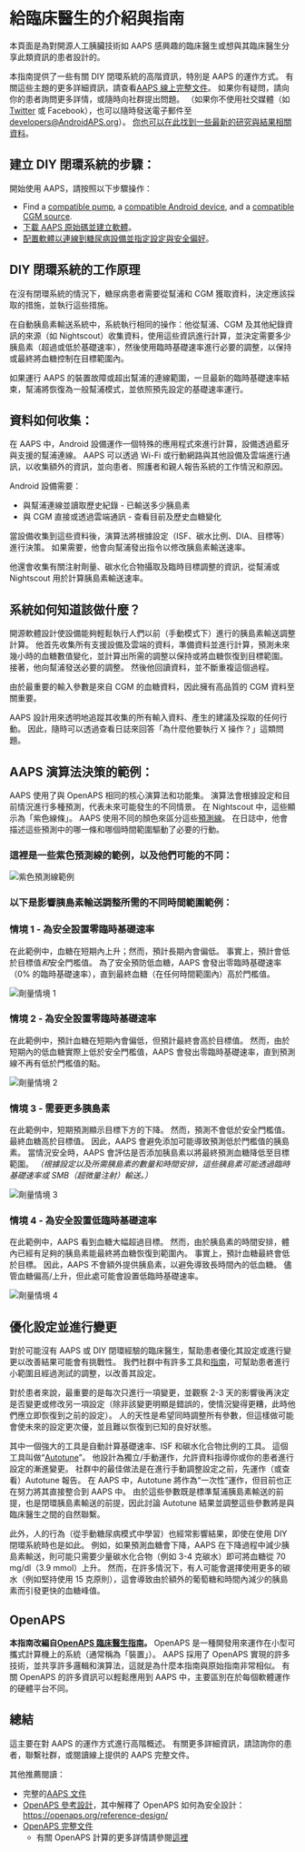 # 給臨床醫生的介紹與指南

本頁面是為對開源人工胰臟技術如 AAPS 感興趣的臨床醫生或想與其臨床醫生分享此類資訊的患者設計的。

本指南提供了一些有關 DIY 閉環系統的高階資訊，特別是 AAPS 的運作方式。 有關這些主題的更多詳細資訊，請查看[AAPS 線上完整文件](../index.md)。 如果你有疑問，請向你的患者詢問更多詳情，或隨時向社群提出問題。 （如果你不使用社交媒體（如 [Twitter](https://twitter.com/kozakmilos) 或 Facebook），也可以隨時發送電子郵件至 developers@AndroidAPS.org）。 [你也可以在此找到一些最新的研究與結果相關資料](https://openaps.org/outcomes/)。

## 建立 DIY 閉環系統的步驟：

開始使用 AAPS，請按照以下步驟操作：

* Find a [compatible pump](../Getting-Started/CompatiblePumps.md), a [compatible Android device](../Getting-Started/Phones.md), and a [compatible CGM source](../Getting-Started/CompatiblesCgms.md).
* [下載 AAPS 原始碼並建立軟體](../SettingUpAaps/BuildingAaps.md)。
* [配置軟體以連線到糖尿病設備並指定設定與安全偏好](../SettingUpAaps/SetupWizard.md)。

## DIY 閉環系統的工作原理

在沒有閉環系統的情況下，糖尿病患者需要從幫浦和 CGM 獲取資料，決定應該採取的措施，並執行這些措施。

在自動胰島素輸送系統中，系統執行相同的操作：他從幫浦、CGM 及其他紀錄資訊的來源（如 Nightscout）收集資料，使用這些資訊進行計算，並決定需要多少胰島素（超過或低於基礎速率），然後使用臨時基礎速率進行必要的調整，以保持或最終將血糖控制在目標範圍內。

如果運行 AAPS 的裝置故障或超出幫浦的連線範圍，一旦最新的臨時基礎速率結束，幫浦將恢復為一般幫浦模式，並依照預先設定的基礎速率運行。

## 資料如何收集：

在 AAPS 中，Android 設備運作一個特殊的應用程式來進行計算，設備透過藍牙與支援的幫浦連線。 AAPS 可以透過 Wi-Fi 或行動網路與其他設備及雲端進行通訊，以收集額外的資訊，並向患者、照護者和親人報告系統的工作情況和原因。

Android 設備需要：

* 與幫浦連線並讀取歷史紀錄 - 已輸送多少胰島素
* 與 CGM 直接或透過雲端通訊 - 查看目前及歷史血糖變化

當設備收集到這些資料後，演算法將根據設定（ISF、碳水比例、DIA、目標等）進行決策。 如果需要，他會向幫浦發出指令以修改胰島素輸送速率。

他還會收集有關注射劑量、碳水化合物攝取及臨時目標調整的資訊，從幫浦或 Nightscout 用於計算胰島素輸送速率。

## 系統如何知道該做什麼？

開源軟體設計使設備能夠輕鬆執行人們以前（手動模式下）進行的胰島素輸送調整計算。 他首先收集所有支援設備及雲端的資料，準備資料並進行計算，預測未來幾小時的血糖數值變化，並計算出所需的調整以保持或將血糖恢復到目標範圍。 接著，他向幫浦發送必要的調整。 然後他回讀資料，並不斷重複這個過程。

由於最重要的輸入參數是來自 CGM 的血糖資料，因此擁有高品質的 CGM 資料至關重要。

AAPS 設計用來透明地追蹤其收集的所有輸入資料、產生的建議及採取的任何行動。 因此，隨時可以透過查看日誌來回答「為什麼他要執行 X 操作？」這類問題。

## AAPS 演算法決策的範例：

AAPS 使用了與 OpenAPS 相同的核心演算法和功能集。 演算法會根據設定和目前情況進行多種預測，代表未來可能發生的不同情景。 在 Nightscout 中，這些顯示為「紫色線條」。 AAPS 使用不同的顏色來區分這些[預測線](#aaps-screens-prediction-lines)。 在日誌中，他會描述這些預測中的哪一條和哪個時間範圍驅動了必要的行動。

### 這裡是一些紫色預測線的範例，以及他們可能的不同：

![紫色預測線範例](../images/Prediction_lines.jpg)

### 以下是影響胰島素輸送調整所需的不同時間範圍範例：

### 情境 1 - 為安全設置零臨時基礎速率

在此範例中，血糖在短期內上升；然而，預計長期內會偏低。 事實上，預計會低於目標值*和*安全門檻值。 為了安全預防低血糖，AAPS 會發出零臨時基礎速率（0% 的臨時基礎速率），直到最終血糖（在任何時間範圍內）高於門檻值。

![劑量情境 1](../images/Dosing_scenario_1.jpg)

### 情境 2 - 為安全設置零臨時基礎速率

在此範例中，預計血糖在短期內會偏低，但預計最終會高於目標值。 然而，由於短期內的低血糖實際上低於安全門檻值，AAPS 會發出零臨時基礎速率，直到預測線不再有低於門檻值的點。

![劑量情境 2](../images/Dosing_scenario_2.jpg)

### 情境 3 - 需要更多胰島素

在此範例中，短期預測顯示目標下方的下降。 然而，預測不會低於安全門檻值。 最終血糖高於目標值。 因此，AAPS 會避免添加可能導致預測低於門檻值的胰島素。 當情況安全時，AAPS 會評估是否添加胰島素以將最終預測血糖降低至目標範圍。 *（根據設定以及所需胰島素的數量和時間安排，這些胰島素可能透過臨時基礎速率或 SMB（超微量注射）輸送。）*

![劑量情境 3](../images/Dosing_scenario_3.jpg)

### 情境 4 - 為安全設置低臨時基礎速率

在此範例中，AAPS 看到血糖大幅超過目標。 然而，由於胰島素的時間安排，體內已經有足夠的胰島素能最終將血糖恢復到範圍內。 事實上，預計血糖最終會低於目標。 因此，AAPS 不會額外提供胰島素，以避免導致長時間內的低血糖。 儘管血糖偏高/上升，但此處可能會設置低臨時基礎速率。

![劑量情境 4](../images/Dosing_scenario_4.jpg)

## 優化設定並進行變更

對於可能沒有 AAPS 或 DIY 閉環經驗的臨床醫生，幫助患者優化其設定或進行變更以改善結果可能會有挑戰性。 我們社群中有許多工具和[指南](https://openaps.readthedocs.io/en/latest/docs/Customize-Iterate/optimize-your-settings.html)，可幫助患者進行小範圍且經過測試的調整，以改善其設定。

對於患者來說，最重要的是每次只進行一項變更，並觀察 2-3 天的影響後再決定是否變更或修改另一項設定（除非該變更明顯是錯誤的，使情況變得更糟，此時他們應立即恢復到之前的設定）。 人的天性是希望同時調整所有參數，但這樣做可能會使未來的設定更次優，並且難以恢復到已知的良好狀態。

其中一個強大的工具是自動計算基礎速率、ISF 和碳水化合物比例的工具。 這個工具叫做“[Autotune](https://openaps.readthedocs.io/en/latest/docs/Customize-Iterate/autotune.html)”。 他設計為獨立/手動運作，允許資料指導你或你的患者進行設定的漸進變更。 社群中的最佳做法是在進行手動調整設定之前，先運作（或查看）Autotune 報告。 在 AAPS 中，Autotune 將作為“一次性”運作，但目前也正在努力將其直接整合到 AAPS 中。 由於這些參數既是標準幫浦胰島素輸送的前提，也是閉環胰島素輸送的前提，因此討論 Autotune 結果並調整這些參數將是與臨床醫生之間的自然聯繫。

此外，人的行為（從手動糖尿病模式中學習）也經常影響結果，即使在使用 DIY 閉環系統時也是如此。 例如，如果預測血糖會下降，AAPS 在下降過程中減少胰島素輸送，則可能只需要少量碳水化合物（例如 3-4 克碳水）即可將血糖從 70 mg/dl（3.9 mmol）上升。 然而，在許多情況下，有人可能會選擇使用更多的碳水（例如堅持使用 15 克原則），這會導致由於額外的葡萄糖和時間內減少的胰島素而引發更快的血糖峰值。

## OpenAPS

**本指南改編自[OpenAPS 臨床醫生指南](https://openaps.readthedocs.io/en/latest/docs/Resources/clinician-guide-to-OpenAPS.html)。** OpenAPS 是一種開發用來運作在小型可攜式計算機上的系統（通常稱為「裝置」）。 AAPS 採用了 OpenAPS 實現的許多技術，並共享許多邏輯和演算法，這就是為什麼本指南與原始指南非常相似。 有關 OpenAPS 的許多資訊可以輕鬆應用到 AAPS 中，主要區別在於每個軟體運作的硬體平台不同。

## 總結

這主要在對 AAPS 的運作方式進行高階概述。 有關更多詳細資訊，請諮詢你的患者，聯繫社群，或閱讀線上提供的 AAPS 完整文件。

其他推薦閱讀：

* 完整的[AAPS 文件](../index.md)
* [OpenAPS 參考設計](https://OpenAPS.org/reference-design/)，其中解釋了 OpenAPS 如何為安全設計：https://openaps.org/reference-design/
* [OpenAPS 完整文件](https://openaps.readthedocs.io/en/latest/index.html) 
  * 有關 OpenAPS 計算的更多詳情請參閱[這裡](https://openaps.readthedocs.io/en/latest/docs/While%20You%20Wait%20For%20Gear/Understand-determine-basal.html#understanding-the-determine-basal-logic)